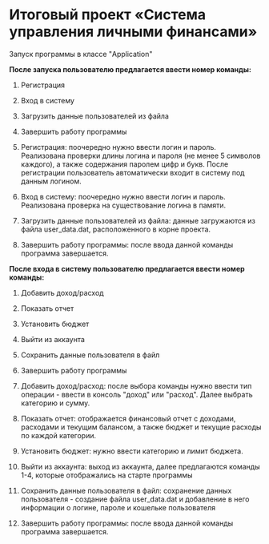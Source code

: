 Итоговый проект «Система управления личными финансами»
=====================================================================
Запуск программы в классе "Application"

**После запуска пользователю предлагается ввести номер команды:**
1. Регистрация
2. Вход в систему
3. Загрузить данные пользователей из файла
4. Завершить работу программы


1. Регистрация: поочередно нужно ввести логин и пароль. Реализована проверки длины логина и пароля (не менее 5 символов каждого), а также содержания паролем цифр и букв. После регистрации пользователь автоматически входит в систему под данным логином.
2. Вход в систему: поочередно нужно ввести логин и пароль. Реализована проверка на существование логина в памяти.
3. Загрузить данные пользователей из файла: данные загружаются из файла user_data.dat, расположенного в корне проекта.
4. Завершить работу программы: после ввода данной команды программа завершается.


**После входа в систему пользователю предлагается ввести номер команды:**
1. Добавить доход/расход
2. Показать отчет
3. Установить бюджет
4. Выйти из аккаунта
5. Сохранить данные пользователя в файл
6. Завершить работу программы


1. Добавить доход/расход: после выбора команды нужно ввести тип операции - ввести в консоль "доход" или "расход". Далее выбрать категорию и сумму.
2. Показать отчет: отображается финансовый отчет с доходами, расходами и текущим балансом, а также бюджет и текущие расходы по каждой категории.
3. Установить бюджет: нужно ввести категорию и лимит бюджета. 
4. Выйти из аккаунта: выход из аккаунта, далее предлагаются команды 1-4, которые отображались на старте программы 
5. Сохранить данные пользователя в файл: сохранение данных пользователя - создание файла user_data.dat и добавление в него информации о логине, пароле и кошельке пользователя 
6. Завершить работу программы: после ввода данной команды программа завершается.